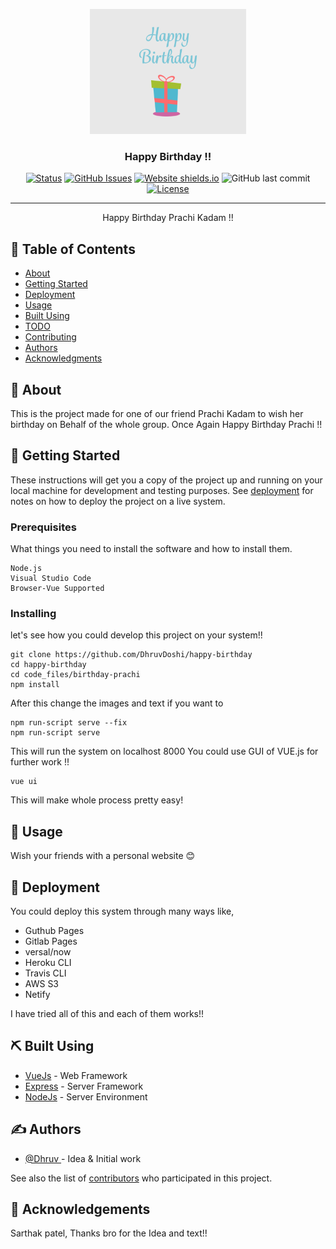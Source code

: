 <p align="center">
  <a href="" rel="noopener">
 <img width=250px height=200px src="https://github.com/DhruvDoshi/happy-birthday/blob/master/img/birthday_readme.gif" alt="Project logo"></a>
</p>

<h3 align="center">Happy Birthday !!</h3>

<div align="center">

[![Status](https://img.shields.io/badge/status-active-success.svg)]()
[![GitHub Issues](https://img.shields.io/github/issues/DhruvDoshi/happy-birthday.svg)](https://github.com/DhruvDoshi/happy-birthday/issues)
[![Website shields.io](https://img.shields.io/website-up-down-green-red/http/shields.io.svg)](https://git.io/prachi)
![GitHub last commit](https://img.shields.io/github/last-commit/DhruvDoshi/happy-birthday.svg?style=popout-square)
[![License](https://img.shields.io/badge/license-MIT-blue.svg)](/LICENSE)

</div>

---

<p align="center"> Happy Birthday Prachi Kadam !!
    <br> 
</p>

## 📝 Table of Contents

- [About](#about)
- [Getting Started](#getting_started)
- [Deployment](#deployment)
- [Usage](#usage)
- [Built Using](#built_using)
- [TODO](../TODO.md)
- [Contributing](../CONTRIBUTING.md)
- [Authors](#authors)
- [Acknowledgments](#acknowledgement)

## 🧐 About <a name = "about"></a>

This is the project made for one of our friend Prachi Kadam to wish her birthday on Behalf of the whole group. Once Again Happy Birthday Prachi !!

## 🏁 Getting Started <a name = "getting_started"></a>

These instructions will get you a copy of the project up and running on your local machine for development and testing purposes. See [deployment](#deployment) for notes on how to deploy the project on a live system.

### Prerequisites

What things you need to install the software and how to install them.

```
Node.js
Visual Studio Code
Browser-Vue Supported
```

### Installing

let's see how you could develop this project on your system!!
```
git clone https://github.com/DhruvDoshi/happy-birthday
cd happy-birthday
cd code_files/birthday-prachi
npm install
```
After this change the images and text if you want to 
```
npm run-script serve --fix
npm run-script serve
```
This will run the system on localhost 8000
You could use GUI of VUE.js for further work !!
```
vue ui
```
This will make whole process pretty easy!

## 🎈 Usage <a name="usage"></a>

Wish your friends with a personal website 😊

## 🚀 Deployment <a name = "deployment"></a>

You could deploy this system through many ways like,
 
 - Guthub Pages
 - Gitlab Pages
 - versal/now 
 - Heroku CLI
 - Travis CLI
 - AWS S3
 - Netify

I have tried all of this and each of them works!!   

## ⛏️ Built Using <a name = "built_using"></a>

- [VueJs](https://vuejs.org/) - Web Framework
- [Express](https://expressjs.com/) - Server Framework
- [NodeJs](https://nodejs.org/en/) - Server Environment

## ✍️ Authors <a name = "authors"></a>

- [@Dhruv ](https://github.com/DhruvDoshi) - Idea & Initial work

See also the list of [contributors](https://github.com/DhruvDoshi/happy-birthday/contributors) who participated in this project.

## 🎉 Acknowledgements <a name = "acknowledgement"></a>

Sarthak patel, Thanks bro for the Idea and text!!
